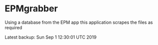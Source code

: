 # EPMgrabber
Using a database from the EPM app this application scrapes the files as required


Latest backup: Sun Sep 1 12:30:01 UTC 2019
